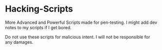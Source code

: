 # Hacking-Scripts
More Advanced and Powerful Scripts made for pen-testing.
I might add dev notes to my scripts if I get bored.

Do not use these scripts for malicious intent. I will not be responsible for any damages.
